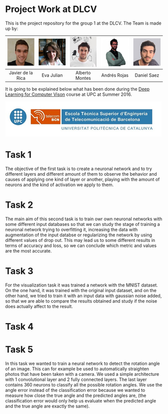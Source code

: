 # Project Work at DLCV

This is the project repository for the group 1 at the DLCV. The Team is made up by:

| ![Javier de la Rica][image-javier] | ![Eva Julian][image-eva] | ![Alberto Montes][image-alberto] | ![Andrés Rojas][image-andres] | ![Daniel Saez][image-daniel] |
| :---: | :---: | :---: | :---: | :---: |
| Javier de la Rica | Eva Julian | Alberto Montes | Andrés Rojas | Daniel Saez |

It is going to be explained below what has been done during the [Deep Learning for Computer Vison](http://TelecomBCN.DeepLearning.Barcelona) course at UPC at Summer 2016.

![Universitat Politècnica de Catalunya][image-upc-logo]

# Task 1

The objective of the first task is to create a neuronal network and to try different layers and different amount of them to observe the behavior and causes of applying one kind of layer or another, playing with the amount of neurons and the kind of activation we apply to them.


# Task 2

The main aim of this second task is to train owr own neuronal networks with some different input databases so that we can study the stage of training a neuronal network trying to overfitting it, increasing the data with augmentation of the input databse or regularizing the network by using different values of drop out. This may lead us to some different results in terms of accuracy and loss, so we can conclude which metric and values are the most accurate.

# Task 3

For the visualization task it was trained a network with the MNIST dataset. On the one hand, it was trained with the original input dataset, and on the other hand, we tried to train it with an input data with gaussian noise added, so that we are able to compare the results obtained and study if the noise does actually affect to the result.


# Task 4



# Task 5

In this task we wanted to train a neural network to detect the rotation angle of an image. This can for example be used to automatically straighten photos that have been taken with a camera. We used a simple architecture with 1 convolutional layer and 2 fully connected layers. The last layer contains 360 neurons to classify all the possible rotation angles. We use the angle error instead of the classification error because we wanted to measure how close the true angle and the predicted angles are, (the classification error would only help us evaluate when the predicted angle and the true angle are exactly the same).




<!--Images-->
[image-javier]: misc/images/javier_rica.jpeg "Javier de la Rica"
[image-eva]: misc/images/eva_julian.jpg "Eva Julian"
[image-alberto]: misc/images/alberto_montes.jpg "Alberto Montes"
[image-andres]: misc/images/andres_rojas.jpg "Andrés Rojas"
[image-daniel]: misc/images/daniel_saez.jpg "Daniel Saez"

[image-upc-logo]: misc/images/upc_etsetb.jpg
